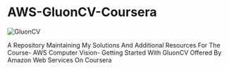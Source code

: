 # AWS-GluonCV-Coursera

![GluonCV](https://github.com/aryashah2k/AWS-GluonCV-Coursera/blob/main/assets/GluonCV.png)

A Repository Maintaining My Solutions And Additional Resources For The Course- AWS Computer Vision- Getting Started With GluonCV Offered By Amazon Web Services On Coursera
